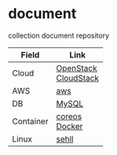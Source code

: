 # document
collection document repository

| Field | Link |
| ---- | ---- |
| Cloud | [OpenStack](./openstack)<br>[CloudStack](./cloudstack) |
| AWS  | [aws](./aws) |
| DB | [MySQL](./mysql) |
| Container | [coreos](./coreos)</br>[Docker](./docker) |
| Linux | [sehll](./shell)|

